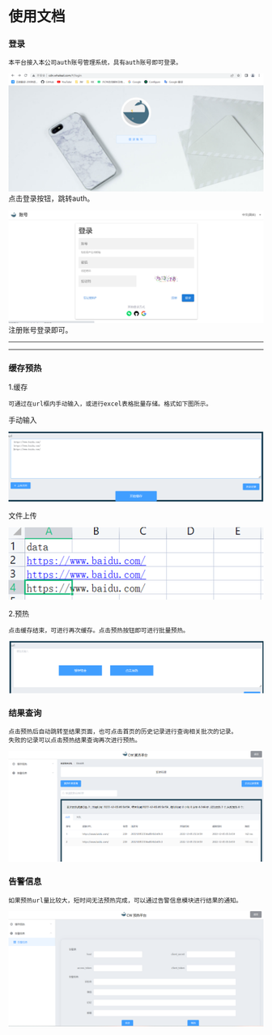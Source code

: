# 使用文档

### 登录 
   
    本平台接入本公司auth账号管理系统，具有auth账号即可登录。

![img.png](./image/login.png) 点击登录按钮，跳转auth。

![img_1.png](./image/auth_login.png) 注册账号登录即可。

----
----

###  缓存预热

1.缓存

    可通过在url框内手动输入，或进行excel表格批量存储。格式如下图所示。

手动输入

![手动输入](./image/write_url.png) 

文件上传

![文件上传](./image/upload_url.png) 


2.预热

    点击缓存结束，可进行再次缓存。点击预热按钮即可进行批量预热。

![img_5.png](./image/warm.png)


### 结果查询

    点击预热后自动跳转至结果页面，也可点击首页的历史记录进行查询相关批次的记录。
    失败的记录可以点击预热结果查询再次进行预热。

![img_7.png](./image/result.png)


### 告警信息

    如果预热url量比较大，短时间无法预热完成，可以通过告警信息模块进行结果的通知。


![img_8.png](./image/message.png)
    
